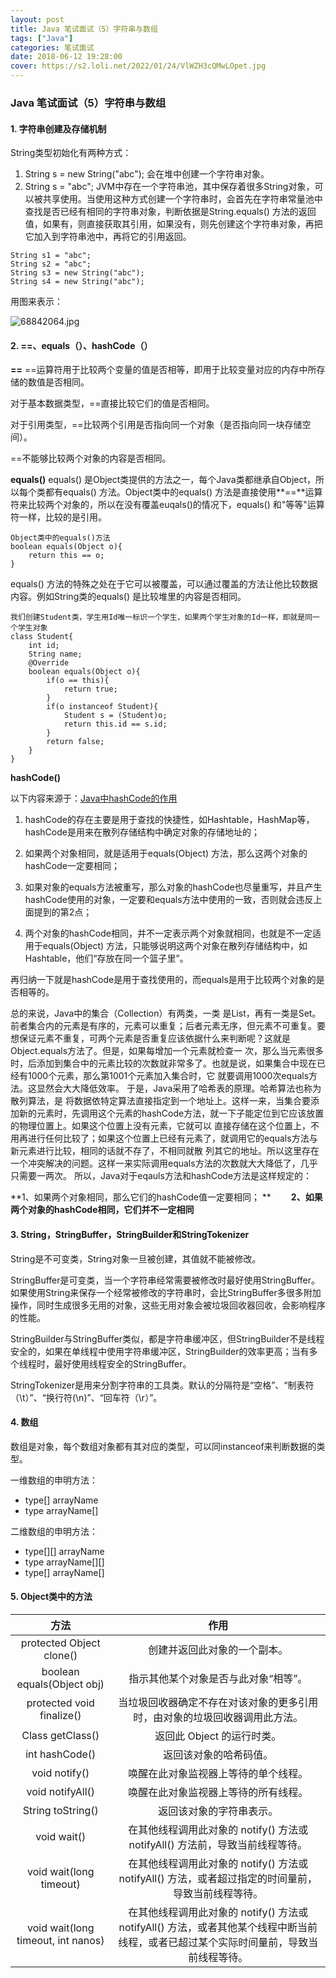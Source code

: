```yaml
---
layout: post
title: Java 笔试面试（5）字符串与数组
tags: ["Java"]
categories: 笔试面试
date: 2018-06-12 19:28:00
cover: https://s2.loli.net/2022/01/24/VlWZH3cQMwLOpet.jpg
---
```


### Java 笔试面试（5）字符串与数组

#### 1. 字符串创建及存储机制

String类型初始化有两种方式：
1. String s = new String("abc"); 会在堆中创建一个字符串对象。
2. String s = "abc"; JVM中存在一个字符串池，其中保存着很多String对象，可以被共享使用。当使用这种方式创建一个字符串时，会首先在字符串常量池中查找是否已经有相同的字符串对象，判断依据是String.equals() 方法的返回值，如果有，则直接获取其引用，如果没有，则先创建这个字符串对象，再把它加入到字符串池中，再将它的引用返回。

```
String s1 = "abc";
String s2 = "abc";
String s3 = new String("abc");
String s4 = new String("abc");
```
用图来表示：

![68842064.jpg](https://i.loli.net/2018/11/06/5be18b4e3311c.jpg)

#### 2. ==、equals（）、hashCode（）

**==**
==运算符用于比较两个变量的值是否相等，即用于比较变量对应的内存中所存储的数值是否相同。

对于基本数据类型，==直接比较它们的值是否相同。

对于引用类型，==比较两个引用是否指向同一个对象（是否指向同一块存储空间）。

==不能够比较两个对象的内容是否相同。

**equals()**
equals() 是Object类提供的方法之一，每个Java类都继承自Object，所以每个类都有equals() 方法。Object类中的equals() 方法是直接使用**==**运算符来比较两个对象的，所以在没有覆盖euqals()的情况下，equals() 和"等等"运算符一样，比较的是引用。
```
Object类中的equals()方法
boolean equals(Object o){
	return this == o;
}
```
equals() 方法的特殊之处在于它可以被覆盖，可以通过覆盖的方法让他比较数据内容。例如String类的equals() 是比较堆里的内容是否相同。
```
我们创建Student类，学生用Id唯一标识一个学生，如果两个学生对象的Id一样，即就是同一个学生对象
class Student{
	int id;
	String name;
	@Override
	boolean equals(Object o){
		if(o == this){
			return true;
		}
		if(o instanceof Student){
			Student s = (Student)o;
			return this.id == s.id;
		}
		return false;
	}
}
```

**hashCode()**

以下内容来源于：[Java中hashCode的作用](https://github.com/helen-x/AndroidInterview/blob/master/java/%5BJava%5D%20Hashcode%E7%9A%84%E4%BD%9C%E7%94%A8.md)

1. hashCode的存在主要是用于查找的快捷性，如Hashtable，HashMap等，hashCode是用来在散列存储结构中确定对象的存储地址的；

2. 如果两个对象相同，就是适用于equals(Object) 方法，那么这两个对象的hashCode一定要相同；

3. 如果对象的equals方法被重写，那么对象的hashCode也尽量重写，并且产生hashCode使用的对象，一定要和equals方法中使用的一致，否则就会违反上面提到的第2点；

4. 两个对象的hashCode相同，并不一定表示两个对象就相同，也就是不一定适用于equals(Object) 方法，只能够说明这两个对象在散列存储结构中，如Hashtable，他们“存放在同一个篮子里”。

再归纳一下就是hashCode是用于查找使用的，而equals是用于比较两个对象的是否相等的。

总的来说，Java中的集合（Collection）有两类，一类 是List，再有一类是Set。前者集合内的元素是有序的，元素可以重复；后者元素无序，但元素不可重复。要想保证元素不重复，可两个元素是否重复应该依据什么来判断呢？这就是Object.equals方法了。但是，如果每增加一个元素就检查一 次，那么当元素很多时，后添加到集合中的元素比较的次数就非常多了。也就是说，如果集合中现在已经有1000个元素，那么第1001个元素加入集合时，它 就要调用1000次equals方法。这显然会大大降低效率。 于是，Java采用了哈希表的原理。哈希算法也称为散列算法，是 将数据依特定算法直接指定到一个地址上。这样一来，当集合要添加新的元素时，先调用这个元素的hashCode方法，就一下子能定位到它应该放置的物理位置上。如果这个位置上没有元素，它就可以 直接存储在这个位置上，不用再进行任何比较了；如果这个位置上已经有元素了，就调用它的equals方法与新元素进行比较，相同的话就不存了，不相同就散 列其它的地址。所以这里存在一个冲突解决的问题。这样一来实际调用equals方法的次数就大大降低了，几乎只需要一两次。 所以，Java对于eqauls方法和hashCode方法是这样规定的：

**1、如果两个对象相同，那么它们的hashCode值一定要相同； **　　
**2、如果两个对象的hashCode相同，它们并不一定相同**

#### 3. String，StringBuffer，StringBuilder和StringTokenizer

String是不可变类，String对象一旦被创建，其值就不能被修改。

StringBuffer是可变类，当一个字符串经常需要被修改时最好使用StringBuffer。如果使用String来保存一个经常被修改的字符串时，会比StringBuffer多很多附加操作，同时生成很多无用的对象，这些无用对象会被垃圾回收器回收，会影响程序的性能。

StringBuilder与StringBuffer类似，都是字符串缓冲区，但StringBuilder不是线程安全的，如果在单线程中使用字符串缓冲区，StringBuilder的效率更高；当有多个线程时，最好使用线程安全的StringBuffer。

StringTokenizer是用来分割字符串的工具类。默认的分隔符是“空格”、“制表符（\t）”、“换行符(\n)”、“回车符（\r）”。

#### 4. 数组

数组是对象，每个数组对象都有其对应的类型，可以同instanceof来判断数据的类型。

一维数组的申明方法：
- type[] arrayName  
- type arrayName[]

二维数组的申明方法：
- type[][] arrayName
- type arrayName[][]
- type[] arrayName[]

#### 5. Object类中的方法

| 方法     |     作用|
| :--------:| :------: |
| protected Object	clone()    |   创建并返回此对象的一个副本。 | 
| boolean	equals(Object obj) | 指示其他某个对象是否与此对象“相等”。|
|protected void	finalize()| 当垃圾回收器确定不存在对该对象的更多引用时，由对象的垃圾回收器调用此方法。|
|Class getClass()| 返回此 Object 的运行时类。|
| int	hashCode() | 返回该对象的哈希码值。|
|void	notify() | 唤醒在此对象监视器上等待的单个线程。|
|void	notifyAll() | 唤醒在此对象监视器上等待的所有线程。|
|String	toString() | 返回该对象的字符串表示。|
| void	wait() | 在其他线程调用此对象的 notify() 方法或 notifyAll() 方法前，导致当前线程等待。|
| void	wait(long timeout) | 在其他线程调用此对象的 notify() 方法或 notifyAll() 方法，或者超过指定的时间量前，导致当前线程等待。|
|void	wait(long timeout, int nanos) | 在其他线程调用此对象的 notify() 方法或 notifyAll() 方法，或者其他某个线程中断当前线程，或者已超过某个实际时间量前，导致当前线程等待。|



